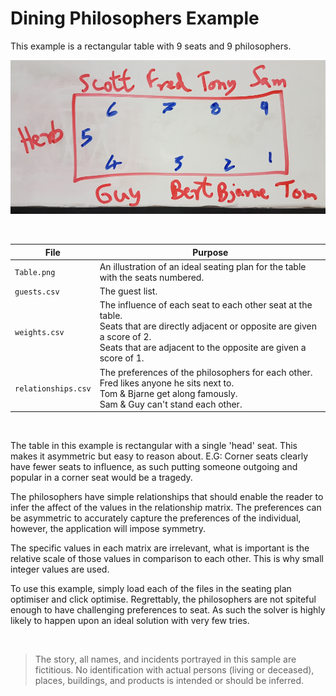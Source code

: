 ﻿# Dining Philosophers Example

This example is a rectangular table with 9 seats and 9 philosophers.

![The table described in the sample](./Table.png?raw=true "The Seating Plan")

<br/>

|File|Purpose|
|----|-------|
|`Table.png`|An illustration of an ideal seating plan for the table with the seats numbered.|
|`guests.csv`|The guest list.|
|`weights.csv`|The influence of each seat to each other seat at the table. <br/> Seats that are directly adjacent or opposite are given a score of 2. <br/> Seats that are adjacent to the opposite are given a score of 1.|
|`relationships.csv`|The preferences of the philosophers for each other. <br/> Fred likes anyone he sits next to. </br> Tom & Bjarne get along famously. <br/> Sam & Guy can't stand each other.|

<br/>

The table in this example is rectangular with a single 'head' seat. This makes it asymmetric but easy to reason about. E.G: Corner seats clearly have fewer seats to influence, as such putting someone outgoing and popular in a corner seat would be a tragedy.

The philosophers have simple relationships that should enable the reader to infer the affect of the values in the relationship matrix. The preferences can be asymmetric to accurately capture the preferences of the individual, however, the application will impose symmetry.

The specific values in each matrix are irrelevant, what is important is the relative scale of those values in comparison to each other. This is why small integer values are used.

To use this example, simply load each of the files in the seating plan optimiser and click optimise. Regrettably, the philosophers are not spiteful enough to have challenging preferences to seat. As such the solver is highly likely to happen upon an ideal solution with very few tries.

<br/>

> The story, all names, and incidents portrayed in this sample are fictitious. No identification with actual persons (living or deceased), places, buildings, and products is intended or should be inferred.

